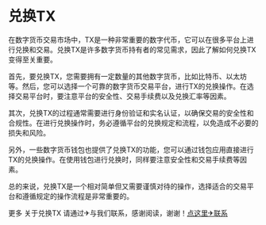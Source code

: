 # 兑换TX

在数字货币交易市场中，TX是一种非常重要的数字代币，它可以在很多平台上进行兑换和交易。兑换TX是许多数字货币持有者的常见需求，因此了解如何兑换TX变得至关重要。

首先，要兑换TX，您需要拥有一定数量的其他数字货币，比如比特币、以太坊等。然后，您可以选择一个可靠的数字货币交易平台，进行TX的兑换操作。在选择交易平台时，要注意平台的安全性、交易手续费以及兑换汇率等因素。

其次，兑换TX的过程通常需要进行身份验证和实名认证，以确保交易的安全性和合规性。在进行兑换操作时，务必遵循平台的兑换规定和流程，以免造成不必要的损失和风险。

另外，一些数字货币钱包也提供了兑换TX的功能，您可以通过钱包应用直接进行TX的兑换操作。在使用钱包进行兑换时，同样要注意安全性和交易手续费等因素。

总的来说，兑换TX是一个相对简单但又需要谨慎对待的操作，选择适合的交易平台和遵循规定的操作流程是非常重要的。

更多 关于兑换TX 请通过✈与我们联系，感谢阅读，谢谢！[点这里✈联系](https://gg.k02.cc)